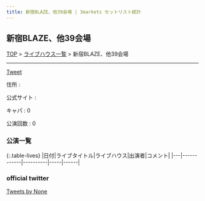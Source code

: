 ```yaml
---
title: 新宿BLAZE、他39会場 | 3markets セットリスト統計
---
```

## 新宿BLAZE、他39会場

[TOP](/setlist/) > [ライブハウス一覧](livehouses.html) > 新宿BLAZE、他39会場

___

<a href="https://twitter.com/share?ref_src=twsrc%5Etfw" data-text="3markets[ ]セットリスト > 新宿BLAZE、他39会場" class="twitter-share-button" data-via="3markets" data-hashtags="3markets" data-related="3markets" data-show-count="false">Tweet</a>

住所
:    

公式サイト
:    []()

キャパ
:    0

公演回数
: 0



### 公演一覧

{:.table-lives}
|日付|ライブタイトル|ライブハウス|出演者|コメント|
|---|------------|----------|-----|------|



### official twitter

<a class="twitter-timeline" href="https://twitter.com/None?ref_src=twsrc%5Etfw">Tweets by None</a> <script async src="https://platform.twitter.com/widgets.js" charset="utf-8"></script>


<script async src="https://platform.twitter.com/widgets.js" charset="utf-8"></script>